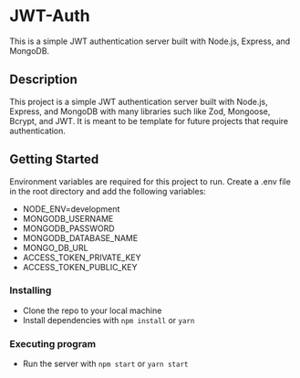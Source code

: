 # JWT-Auth

This is a simple JWT authentication server built with Node.js, Express, and MongoDB.

## Description

This project is a simple JWT authentication server built with Node.js, Express, and MongoDB with many libraries such like Zod, Mongoose, Bcrypt, and JWT. It is meant to be template for future projects that require authentication.

## Getting Started

Environment variables are required for this project to run. Create a .env file in the root directory and add the following variables:

-   NODE_ENV=development
-   MONGODB_USERNAME
-   MONGODB_PASSWORD
-   MONGODB_DATABASE_NAME
-   MONGO_DB_URL
-   ACCESS_TOKEN_PRIVATE_KEY
-   ACCESS_TOKEN_PUBLIC_KEY

### Installing

-   Clone the repo to your local machine
-   Install dependencies with `npm install` or `yarn`

### Executing program

-   Run the server with `npm start` or `yarn start`
